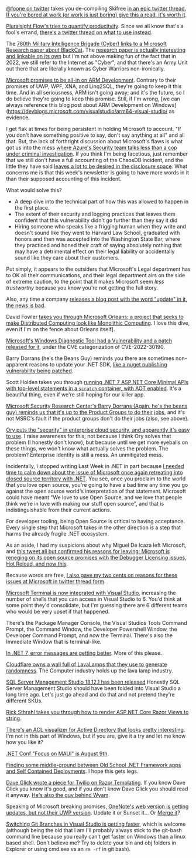 [@foone on twitter](https://twitter.com/Foone) takes you de-compiling Skifree [in an epic twitter thread. If you're bored at work (or work is just boring) give this a read, it's worth it](https://twitter.com/Foone/status/1536053690368348160).

[Pluralsight Flow's tries to quantify producitvity](https://twitter.com/GergelyOrosz/status/1535295390114799616).  Since we all know that's a fool's errand, [there's a twitter thread on what to use instead](https://twitter.com/GergelyOrosz/status/1519689334751965184).

The [780th Military Intelligence Brigade (Cyber) links to a Microsoft Research paper about BlackCat](https://twitter.com/780thC/status/1536659456200740864). The [research paper is actually interesting and linkable on its own](https://www.microsoft.com/security/blog/2022/06/13/the-many-lives-of-blackcat-ransomware/) but I'm not above making fun of the fact that in 2022, we still refer to the Internet as "Cyber", and that there's an Army Unit out there that are literally known as Cyber Warriors non-ironically.  

[Microsoft promises to be all-in on ARM Development](https://twitter.com/kevintgallo/status/1536842216202612741).  Contrary to their promises of UWP, WPF, XNA, and Linq2SQL, they're going to keep it this time.  And in all seriousness, ARM isn't going away; and it's the future, so I do believe they're going to keep this promise. Still, if I'm wrong, [we can always reference this blog post about ARM Development on Windows](https://devblogs.microsoft.com/visualstudio/arm64-visual-studio/ as evidence.

I get flak at times for being persistent in holding Microsoft to account.  "If you don't have something positive to say, don't say anything at all" and all that. But, the lack of forthright discussion about Microsoft's flaws is what got us into the mess [where Azure's Security team talks less than a cop under criminal investigation](https://twitter.com/QuinnyPig/status/1536866536341655552). If you think I'm being facetious, just remember that we still don't have a full accounting of the ChaosDB incident, and the little they have said [leaves a lot to be desired in the disclosure space](https://msrc-blog.microsoft.com/2021/08/27/update-on-vulnerability-in-the-azure-cosmos-db-jupyter-notebook-feature/).  What concerns me is that this week's newsletter is going to have more words in it than their supposed accounting of this incident.

What would solve this?

 - A deep dive into the technical part of how this was allowed to happen in the first place. 
 - The extent of their security and logging practices that leaves them confident that this vulnerability didn't go further than they say it did
 - Hiring someone who speaks like a frigging human when they write and doesn't sound like they went to Harvard Law School, graduated with honors and then was accepted into the Washington State Bar, where they practiced and honed their craft of saying absolutely nothing that may have a detrimental effect on their legal liability or accidentally sound like they care about their customers.

Put simply, it appears to the outsiders that Microsoft's Legal department has to OK all their communications, and their legal department airs on the side of extreme caution, to the point that it makes Microsoft seem *less trustworthy* because you know you're not getting the full story.

Also, any time a company [releases a blog post with the word "update" in it, the news is bad](https://twitter.com/gortok/status/1545480153823854593).

David Fowler [takes you through Microsoft Orleans; a project that seeks to make Distributed Computing look like Monolithic Computing](https://twitter.com/davidfowl/status/1536896839428890624). I love this dive, even if I'm on the fence about Orleans itself].

[Microsoft's Windows Diagnostic Tool had a Vulnerability and a patch released for it](https://msrc.microsoft.com/update-guide/en-US/vulnerability/CVE-2022-30190), under the CVE categorization of CVE-2022-30190.

Barry Dorrans (he's the Beans Guy) reminds you there are sometimes non-apparent reasons to update your .NET SDK, [like a nuget publishing vulnerability being patched](https://twitter.com/blowdart/status/1537047167335952384).

Scott Holden takes you through [running .NET 7 ASP.NET Core Minimal APIs with top-level statements in a `scratch` container, with AOT enabled](https://twitter.com/ScottDotMS/status/1536985255609266176?s=20&t=-l7iZ2w3uk0HcBumLt9RbA). It's a beautiful thing, even if we're still hoping for our killer app.

[Microsoft Security Research Center's Barry Dorrans (Again, he's the beans guy) reminds us that it's up to the Product Groups to do their jobs](https://twitter.com/blowdart/status/1537089634538098688), and it's not MSRC's fault if the product groups don't do their jobs (also, see above).

[Ory puts the "security" in enterprise cloud security, and apparently it's easy to use](https://github.com/ory).  I raise awareness for this; not because I think Ory solves that problem (I honestly don't know), but because until we get more eyeballs on these things, we won't know what actually solves the problem.  The problem? Enterprise Identity is still a mess. An unmitigated mess.

Incidentally, I stopped writing Last Week in .NET in part because [I needed time to calm down about the issue of Microsoft once again retreating into closed source territory with .NET](https://twitter.com/migueldeicaza/status/1537175065380495367?s=20&t=lhF14HRmPyHC9BOKc0a0dQ).  You see, once you proclaim to the world that you love open source, you're going to have a bad time any time you go against the open source world's interpretation of that statement.  Microsoft could have meant "We love to use Open Source, and we love that people think we're in love with making our stuff open source", and that is indistinguishable from their current actions.

For developer tooling, being Open Source is critical to having acceptance. Every single step that Microsoft takes in the other direction is a step that harms the already fragile .NET ecosystem.

As an aside, I had my suspicions about why Miguel De Icaza left Microsoft, and [this tweet all but confirmed his reasons for leaving: Microsoft is reneging on its open source promises with the Debugger Licensing issues, Hot Reload, and now this](https://twitter.com/migueldeicaza/status/1537178691218046976).

Because words are free, [I also gave my two cents on reasons for these issues at Microsoft in twitter thread form](https://twitter.com/gortok/status/1537429294212857856).

[Microsoft Terminal is now integrated with Visual Studio](https://twitter.com/shanselman/status/1537131655483170817), increasing the number of shells that you can access in Visual Studio to 6. You'd think at some point they'd consolidate, but I'm guessing there are 6 different teams who would be very upset if that happened. 

There's the Package Manager Console, the Visual Studios Tools Command Prompt, the Command Window, the Developer Powershell Window, the Developer Command Prompt, and now the Terminal.  There's also the Immediate Window that is terminal-like.

[In .NET 7, error messages are getting better](https://devblogs.microsoft.com/dotnet/dotnet-apphost-improvements/). More of this please.

[Cloudflare owns a wall full of LavaLamps that they use to generate randomness](https://twitter.com/mrjasonchoi/status/1539140816505274368).  The Computer industry holds up the lava lamp industry.

[SQL Server Management Studio 18.12.1 has been released](https://twitter.com/erinstellato/status/1539308178478796800) Honestly SQL Server Management Studio should have been folded into Visual Studio a long time ago. Let's just go ahead and do that and not pretend they're different SKUs. 

[Rick Sthrahl takes you through how to render ASP.NET Core Razor Views to string](https://weblog.west-wind.com/posts/2022/Jun/21/Back-to-Basics-Rendering-Razor-Views-to-String-in-ASPNET-Core).

[There's an ACL visualizer for Active Directory that looks pretty interesting](https://github.com/lkarlslund/Adalanche). I'm not in this part of Windows, but if you are, give it a try and let me know how you like it?

[.NET Conf "Focus on MAUI" is August 9th](https://twitter.com/dotnetfdn/status/1539967765011783684).

[Finding some middle-ground between Old School .NET Framework apps and Self Contained Deployments](https://github.com/dotnet/runtime/issues/71282). I hope this gets legs.

[Dave Glick wrote a piece for Twilio on Razor Templating](https://www.twilio.com/blog/what-is-razor-templating). If you know Dave Glick you know it's good, and if you don't know Dave Glick you should read it anyway. [He's also the guy behind Wyam](https://wyam.io/). 

Speaking of Microsoft breaking promises, [OneNote's web version is getting updates, but not their UWP version](https://twitter.com/_MarcAnt01_/status/1493631612923297797).  Update it or Sunset it... Or [Merge it](https://rcpmag.com/articles/2021/08/05/microsoft-replacement-onenote.aspx)?

[Switching Git Branches in Visual Studio is getting faster](https://twitter.com/dotNETBytes/status/1546524801401069568), which is welcome (although being the old that I am I'll probably always stick to the git-bash command line because you really can't get faster on Windows than a linux based shell. Don't believe me? Try to delete your bin and obj folders in Explorer or using cmd.exe vs an `rm -rf` in git bash).

